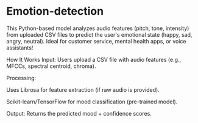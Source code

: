 # Emotion-detection

This Python-based model analyzes audio features (pitch, tone, intensity) from uploaded CSV files to predict the user's emotional state (happy, sad, angry, neutral). Ideal for customer service, mental health apps, or voice assistants!

How It Works
Input: Users upload a CSV file with audio features (e.g., MFCCs, spectral centroid, chroma).

Processing:

Uses Librosa for feature extraction (if raw audio is provided).

Scikit-learn/TensorFlow for mood classification (pre-trained model).

Output: Returns the predicted mood + confidence scores.
